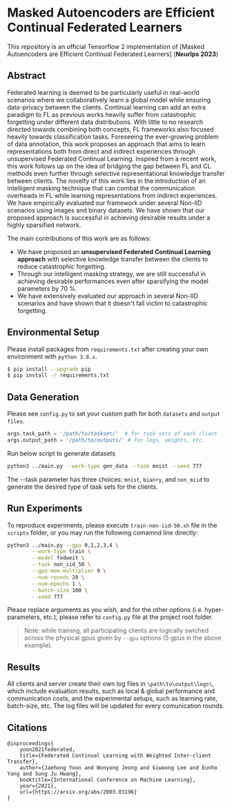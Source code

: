 
# Masked Autoencoders are Efficient Continual Federated Learners

This repository is an official Tensorflow 2 implementation of [Masked Autoencoders are Efficient Continual Federated Learners] (**NeurIps 2023**)



## Abstract

Federated learning is deemed to be particularly useful in real-world scenarios where we collaboratively learn a global model while ensuring data-privacy between the clients. Continual learning can add an extra paradigm to FL as previous works heavily suffer from catastrophic forgetting under different data distributions. With little to no research directed towards combining both concepts, FL frameworks also focused heavily towards classification tasks. Foreseeing the ever-growing problem of data annotation, this work proposes an approach that aims to learn representations both from direct and indirect experiences through unsupervised Federated  Continual Learning. Inspired from a recent work, this work follows up on the idea of bridging the gap between FL and CL methods even further through selective representational knowledge transfer between clients. The novelty of this work lies in the introduction of an intelligent masking technique that can combat the communication overheads in FL while learning representations from indirect experiences. We have empirically evaluated our framework under several Non-IID scenarios using images and binary datasets. We have shown that our proposed approach is successful in achieving desirable results under a highly sparsified network.

The main contributions of this work are as follows:

* We have proposed an **unsupervised Federated Continual Learning approach** with selective knowledge transfer between the clients to reduce catastrophic forgetting. 
* Through our intelligent masking strategy, we are still successful in achieving desirable performances even after sparsifying the model parameters by 70 \%. 
* We have extensively evaluated our approach in several Non-IID scenarios and have shown that it doesn't fall victim to catastrophic forgetting.


## Environmental Setup

Please install packages from `requirements.txt` after creating your own environment with `python 3.8.x`.

```bash
$ pip install --upgrade pip
$ pip install -r requirements.txt
```

## Data Generation
Please see `config.py` to set your custom path for both `datasets` and `output files`.
```python
args.task_path = '/path/to/taskset/'  # for task sets of each client
args.output_path = '/path/to/outputs/' # for logs, weights, etc.
```
Run below script to generate datasets

```bash
python3 ../main.py --work-type gen_data --task mnist --seed 777 
```
The --task parameter has three choices: `mnist`, `bianry`, and `non_miid` to generate the desired type of task sets for the clients.  

## Run Experiments
To reproduce experiments, please execute `train-non-iid-50.sh` file in the `scripts` folder, or you may run the following comamnd line directly:

```bash
python3 ../main.py --gpu 0,1,2,3,4 \
		--work-type train \
		--model fedweit \
		--task non_iid_50 \
	 	--gpu-mem-multiplier 9 \
		--num-rounds 20 \
		--num-epochs 1 \
		--batch-size 100 \
		--seed 777 
```
Please replace arguments as you wish, and for the other options (i.e. hyper-parameters, etc.), please refer to `config.py` file at the project root folder.

> Note: while training, all participating clients are logically swiched across the physical gpus given by `--gpu` options (5 gpus in the above example). 

## Results
All clients and server create their own log files in `\path\to\output\logs\`, which include evaluation results, such as local & global performance and communication costs, and the experimental setups, such as learning rate, batch-size, etc. The log files will be updated for every comunication rounds. 

## Citations
```
@inproceedings{
    yoon2021federated,
    title={Federated Continual Learning with Weighted Inter-client Transfer},
    author={Jaehong Yoon and Wonyong Jeong and Giwoong Lee and Eunho Yang and Sung Ju Hwang},
    booktitle={International Conference on Machine Learning},
    year={2021},
    url={https://arxiv.org/abs/2003.03196}
}
```
